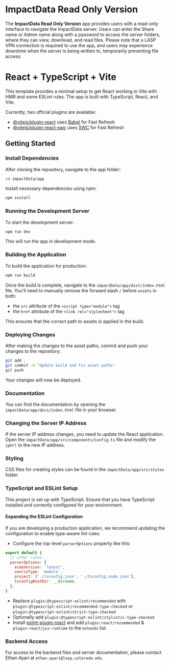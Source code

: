 # ImpactData Read Only Version

The **ImpactData Read Only Version** app provides users with a read-only interface to navigate the ImpactData server. Users can enter the Share name or Admin name along with a password to access the server folders, where they can view, download, and read files. Please note that a LASP VPN connection is required to use the app, and users may experience downtime when the server is being written to, temporarily preventing file access.

# React + TypeScript + Vite

This template provides a minimal setup to get React working in Vite with HMR and some ESLint rules. The app is built with TypeScript, React, and Vite.

Currently, two official plugins are available:

- [@vitejs/plugin-react](https://github.com/vitejs/vite-plugin-react/blob/main/packages/plugin-react/README.md) uses [Babel](https://babeljs.io/) for Fast Refresh
- [@vitejs/plugin-react-swc](https://github.com/vitejs/vite-plugin-react-swc) uses [SWC](https://swc.rs/) for Fast Refresh

## Getting Started

### Install Dependencies

After cloning the repository, navigate to the app folder:

```bash
cd impactData/app
```

Install necessary dependencies using npm:

```bash
npm install
```

### Running the Development Server

To start the development server:

```bash
npm run dev
```

This will run the app in development mode.

### Building the Application

To build the application for production:

```bash
npm run build
```

Once the build is complete, navigate to the `impactData/app/dist/index.html` file. You'll need to manually remove the forward slash `/` before `assets` in both:

- the `src` attribute of the `<script type="module">` tag
- the `href` attribute of the `<link rel="stylesheet">` tag

This ensures that the correct path to assets is applied in the build.

### Deploying Changes

After making the changes to the asset paths, commit and push your changes to the repository:

```bash
git add .
git commit -m "Update build and fix asset paths"
git push
```

Your changes will now be deployed.

### Documentation

You can find the documentation by opening the `impactData/app/docs/index.html` file in your browser.

### Changing the Server IP Address

If the server IP address changes, you need to update the React application. Open the `impactData/app/src/components/Config.ts` file and modify the `ipUrl` to the new IP address.

### Styling

CSS files for creating styles can be found in the `impactData/app/src/styles` folder.

### TypeScript and ESLint Setup

This project is set up with TypeScript. Ensure that you have TypeScript installed and correctly configured for your environment.

#### Expanding the ESLint Configuration

If you are developing a production application, we recommend updating the configuration to enable type-aware lint rules:

- Configure the top-level `parserOptions` property like this:

```js
export default {
  // other rules...
  parserOptions: {
    ecmaVersion: 'latest',
    sourceType: 'module',
    project: ['./tsconfig.json', './tsconfig.node.json'],
    tsconfigRootDir: __dirname,
  },
}
```

- Replace `plugin:@typescript-eslint/recommended` with `plugin:@typescript-eslint/recommended-type-checked` or `plugin:@typescript-eslint/strict-type-checked`
- Optionally add `plugin:@typescript-eslint/stylistic-type-checked`
- Install [eslint-plugin-react](https://github.com/jsx-eslint/eslint-plugin-react) and add `plugin:react/recommended` & `plugin:react/jsx-runtime` to the `extends` list.

### Backend Access

For access to the backend files and server documentation, please contact Ethan Ayari at `ethan.ayari@lasp.colorado.edu`.

